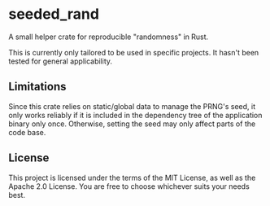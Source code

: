 # seeded_rand

A small helper crate for reproducible "randomness" in Rust.

This is currently only tailored to be used in specific projects.
It hasn't been tested for general applicability.

## Limitations

Since this crate relies on static/global data to manage the PRNG's seed,
it only works reliably if it is included in the dependency tree of the
application binary only once. Otherwise, setting the seed may only affect
parts of the code base.

## License

This project is licensed under the terms of the MIT License,
as well as the Apache 2.0 License.
You are free to choose whichever suits your needs best.
